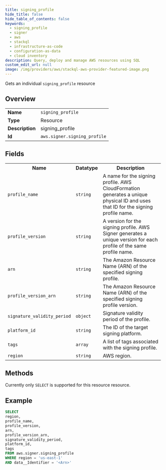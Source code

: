 ```yaml
---
title: signing_profile
hide_title: false
hide_table_of_contents: false
keywords:
  - signing_profile
  - signer
  - aws
  - stackql
  - infrastructure-as-code
  - configuration-as-data
  - cloud inventory
description: Query, deploy and manage AWS resources using SQL
custom_edit_url: null
image: /img/providers/aws/stackql-aws-provider-featured-image.png
---
```

Gets an individual <code>signing_profile</code> resource

## Overview
<table><tbody>
<tr><td><b>Name</b></td><td><code>signing_profile</code></td></tr>
<tr><td><b>Type</b></td><td>Resource</td></tr>
<tr><td><b>Description</b></td><td>signing_profile</td></tr>
<tr><td><b>Id</b></td><td><code>aws.signer.signing_profile</code></td></tr>
</tbody></table>

## Fields
<table><tbody>
<tr><th>Name</th><th>Datatype</th><th>Description</th></tr>
<tr><td><code>profile_name</code></td><td><code>string</code></td><td>A name for the signing profile. AWS CloudFormation generates a unique physical ID and uses that ID for the signing profile name. </td></tr>
<tr><td><code>profile_version</code></td><td><code>string</code></td><td>A version for the signing profile. AWS Signer generates a unique version for each profile of the same profile name.</td></tr>
<tr><td><code>arn</code></td><td><code>string</code></td><td>The Amazon Resource Name (ARN) of the specified signing profile.</td></tr>
<tr><td><code>profile_version_arn</code></td><td><code>string</code></td><td>The Amazon Resource Name (ARN) of the specified signing profile version.</td></tr>
<tr><td><code>signature_validity_period</code></td><td><code>object</code></td><td>Signature validity period of the profile.</td></tr>
<tr><td><code>platform_id</code></td><td><code>string</code></td><td>The ID of the target signing platform.</td></tr>
<tr><td><code>tags</code></td><td><code>array</code></td><td>A list of tags associated with the signing profile.</td></tr>
<tr><td><code>region</code></td><td><code>string</code></td><td>AWS region.</td></tr>

</tbody></table>

## Methods
Currently only <code>SELECT</code> is supported for this resource resource.

## Example
```sql
SELECT
region,
profile_name,
profile_version,
arn,
profile_version_arn,
signature_validity_period,
platform_id,
tags
FROM aws.signer.signing_profile
WHERE region = 'us-east-1'
AND data__Identifier = '<Arn>'
```
